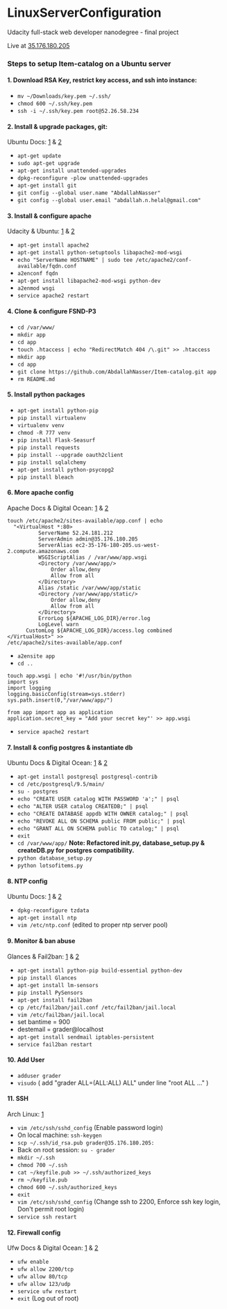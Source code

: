 # LinuxServerConfiguration
Udacity full-stack web developer nanodegree - final project

Live at [35.176.180.205][1]

### Steps to setup Item-catalog on a Ubuntu server
#### 1. Download RSA Key, restrict key access, and ssh into instance:
 -  `mv ~/Downloads/key.pem ~/.ssh/`
 -  `chmod 600 ~/.ssh/key.pem`
 -  `ssh -i ~/.ssh/key.pem root@52.26.58.234`

#### 2. Install & upgrade packages, git:
Ubuntu Docs: [1][3] & [2][4]
 -  `apt-get update`
 - `sudo apt-get upgrade`
 - `apt-get install unattended-upgrades`
 - `dpkg-reconfigure -plow unattended-upgrades`
 - `apt-get install git`
 - `git config --global user.name "AbdallahNasser"`
 - `git config --global user.email "abdallah.n.helal@gmail.com"`

#### 3. Install & configure apache
Udacity & Ubuntu: [1][5] & [2][6]
 - `apt-get install apache2`
 - `apt-get install python-setuptools libapache2-mod-wsgi`
 - `echo "ServerName HOSTNAME" | sudo tee /etc/apache2/conf-available/fqdn.conf`
 - `a2enconf fqdn`
 - `apt-get install libapache2-mod-wsgi python-dev`
 - `a2enmod wsgi`
 - `service apache2 restart`

#### 4. Clone & configure FSND-P3
 - `cd /var/www/`
 - `mkdir app`
 - `cd app`
 - `touch .htaccess | echo "RedirectMatch 404 /\.git" >> .htaccess`
 - `mkdir app`
 - `cd app`
 - `git clone https://github.com/AbdallahNasser/Item-catalog.git app`
 - `rm README.md`

#### 5. Install python packages
 - `apt-get install python-pip`
 - `pip install virtualenv`
 - `virtualenv venv` 
 - `chmod -R 777 venv`
 - `pip install Flask-Seasurf`
 - `pip install requests`
 - `pip install --upgrade oauth2client`
 - `pip install sqlalchemy`
 - `apt-get install python-psycopg2`
 - `pip install bleach`

#### 6. More apache config
Apache Docs & Digital Ocean: [1][7] & [2][8]

```
touch /etc/apache2/sites-available/app.conf | echo 
  "<VirtualHost *:80>
	      ServerName 52.24.181.212
	      ServerAdmin admin@35.176.180.205
	      ServerAlias ec2-35-176-180-205.us-west-2.compute.amazonaws.com
	      WSGIScriptAlias / /var/www/app.wsgi
	      <Directory /var/www/app/>
	          Order allow,deny
	          Allow from all
	      </Directory>
	      Alias /static /var/www/app/static
	      <Directory /var/www/app/static/>
	          Order allow,deny
	          Allow from all
	      </Directory>
	      ErrorLog ${APACHE_LOG_DIR}/error.log
	      LogLevel warn
      CustomLog ${APACHE_LOG_DIR}/access.log combined
</VirtualHost>" >> 
/etc/apache2/sites-available/app.conf
```
 - `a2ensite app`
 - `cd ..` 
 ```
touch app.wsgi | echo '#!/usr/bin/python
 import sys
 import logging
 logging.basicConfig(stream=sys.stderr)
 sys.path.insert(0,"/var/www/app/")
 
 from app import app as application
 application.secret_key = "Add your secret key"' >> app.wsgi
```
- `service apache2 restart`

#### 7. Install & config postgres & instantiate db
Ubuntu Docs & Digital Ocean: [1][9] & [2][10]
 - `apt-get install postgresql postgresql-contrib`
 - `cd /etc/postgresql/9.5/main/`
 - `su - postgres`
 - `echo "CREATE USER catalog WITH PASSWORD 'a';" | psql`
 - `echo "ALTER USER catalog CREATEDB;" | psql`
 - `echo "CREATE DATABASE appdb WITH OWNER catalog;" | psql`
 - `echo "REVOKE ALL ON SCHEMA public FROM public;" | psql`
 - `echo "GRANT ALL ON SCHEMA public TO catalog;" | psql`
 - `exit`
 - `cd /var/www/app/`
 **Note: Refactored __init__.py, database_setup.py & createDB.py for postgres compatibility.**
 - `python database_setup.py`
 - `python lotsofitems.py`

#### 8. NTP config
Ubuntu Docs: [1][11] & [2][12]
 - `dpkg-reconfigure tzdata`
 - `apt-get install ntp`
 - `vim /etc/ntp.conf` (edited to proper ntp server pool)

#### 9. Monitor & ban abuse
Glances & Fail2ban: [1][13] & [2][14]
 - `apt-get install python-pip build-essential python-dev`
 - `pip install Glances`
 - `apt-get install lm-sensors`
 - `pip install PySensors`
 - `apt-get install fail2ban`
 - `cp /etc/fail2ban/jail.conf /etc/fail2ban/jail.local`
 - `vim /etc/fail2ban/jail.local`
  - set bantime  = 900
  - destemail = grader@localhost
 - `apt-get install sendmail iptables-persistent`
 - `service fail2ban restart`

#### 10. Add User
 -  `adduser grader`
 -  `visudo` ( add "grader ALL=(ALL:ALL) ALL" under line "root ALL ..." )
 
#### 11. SSH
Arch Linux: [1][15]
 - `vim /etc/ssh/sshd_config` (Enable password login)
 - On local machine: `ssh-keygen`
 - `scp ~/.ssh/id_rsa.pub grader@35.176.180.205:`
 - Back on root session: `su - grader`
 - `mkdir ~/.ssh`
 - `chmod 700 ~/.ssh`
 - `cat ~/keyfile.pub >> ~/.ssh/authorized_keys`
 - `rm ~/keyfile.pub`
 - `chmod 600 ~/.ssh/authorized_keys`
 - `exit`
 - `vim /etc/ssh/sshd_config` (Change ssh to 2200, Enforce ssh key login, Don't permit root login)
 - `service ssh restart`

#### 12. Firewall config
Ufw Docs & Digital Ocean: [1][16] & [2][17]
 - `ufw enable`
 - `ufw allow 2200/tcp`
 - `ufw allow 80/tcp`
 - `ufw allow 123/udp`
 - `service ufw restart`
 - `exit` (Log out of root)


[1]: http://52.24.181.212/
[2]: http://ec2-52-24-181-212.us-west-2.compute.amazonaws.com/
[3]: https://wiki.ubuntu.com/Security/Upgrades
[4]: https://help.ubuntu.com/lts/serverguide/automatic-updates.html
[5]: http://blog.udacity.com/2015/03/step-by-step-guide-install-lamp-linux-apache-mysql-python-ubuntu.html
[6]: https://help.ubuntu.com/lts/serverguide/httpd.html
[7]: http://httpd.apache.org/docs/2.2/en/mod/core.html#virtualhost
[8]: https://www.digitalocean.com/community/tutorials/how-to-configure-the-apache-web-server-on-an-ubuntu-or-debian-vps
[9]: https://help.ubuntu.com/community/PostgreSQL
[10]: https://www.digitalocean.com/community/tutorials/how-to-install-and-use-postgresql-on-ubuntu-14-04
[11]: https://help.ubuntu.com/community/UbuntuTime
[12]: https://help.ubuntu.com/lts/serverguide/NTP.html
[13]: https://pypi.python.org/pypi/Glances
[14]: https://www.digitalocean.com/community/tutorials/how-to-install-and-use-fail2ban-on-ubuntu-14-04
[15]: https://wiki.archlinux.org/index.php/SSH_keys
[16]: https://help.ubuntu.com/community/UFW
[17]: https://www.digitalocean.com/community/tutorials/how-to-setup-a-firewall-with-ufw-on-an-ubuntu-and-debian-cloud-server
[18]: https://github.com/kirkbrunson/Linux-Server-Configuration
